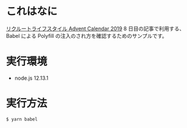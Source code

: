 # これはなに

[リクルートライフスタイル Advent Calendar 2019](https://qiita.com/advent-calendar/2019/recruitlifestyle) 8 日目の記事で利用する、 Babel による Polyfill の注入のされ方を確認するためのサンプルです。

# 実行環境

- node.js 12.13.1

# 実行方法



```
$ yarn babel
```
